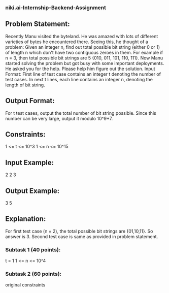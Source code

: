 ### niki.ai-Internship-Backend-Assignment

## Problem Statement:
Recently Manu visited the byteland. He was amazed with lots of different varieties of bytes he
encountered there. Seeing this, he thought of a problem: Given an integer n, find out total possible
bit string (either 0 or 1) of length n which don't have two contiguous zeroes in them. For example if n
= 3, then total possible bit strings are 5 {010, 011, 101, 110, 111}. Now Manu started solving
the problem but got busy with some important deployments. He asked you for the help. Please help
him figure out the solution.
Input Format:
First line of test case contains an integer t denoting the number of test cases.
In next t lines, each line contains an integer n, denoting the length of bit string.

## Output Format:
For t test cases, output the total number of bit string possible. Since this number can be very large,
output it modulo 10^9+7.

## Constraints:
1 <= t <= 10^3
1 <= n <= 10^15

## Input Example:
2
2
3

## Output Example:
3
5

## Explanation:
For first test case (n = 2), the total possible bit strings are {01,10,11}. So answer is 3.
Second test case is same as provided in problem statement.

### Subtask 1 (40 points):
t = 1
1 <= n <= 10^4

### Subtask 2 (60 points):
original constraints
